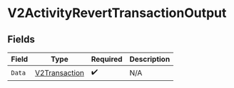 # V2ActivityRevertTransactionOutput


## Fields

| Field                                                 | Type                                                  | Required                                              | Description                                           |
| ----------------------------------------------------- | ----------------------------------------------------- | ----------------------------------------------------- | ----------------------------------------------------- |
| `Data`                                                | [V2Transaction](../../models/shared/v2transaction.md) | :heavy_check_mark:                                    | N/A                                                   |